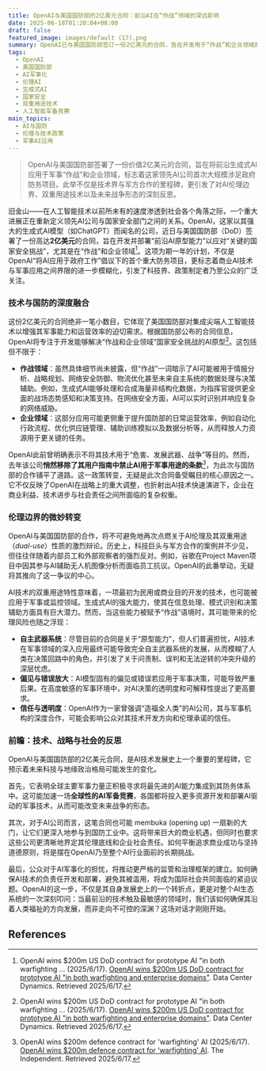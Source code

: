```yaml
---
title: OpenAI与美国国防部的2亿美元合同：前沿AI在“作战”领域的深远影响
date: 2025-06-18T01:20:04+08:00
draft: false
featured_image: images/default (17).png
summary: OpenAI已与美国国防部签订一份2亿美元的合同，旨在开发用于“作战”和企业领域的AI原型，这是该公司首次大规模参与政府防务项目。此举标志着OpenAI在政策上的重大转变，因为它此前曾禁止军事用途，引发了对AI伦理边界、技术双重用途和未来战争形态的广泛讨论。该合作突显了前沿AI与国家安全需求的深度融合，并要求我们重新审视AI技术在军事化背景下的社会责任与潜在风险。
tags: 
  - OpenAI
  - 美国国防部
  - AI军事化
  - 伦理AI
  - 生成式AI
  - 国家安全
  - 双重用途技术
  - 人工智能军备竞赛
main_topics: 
  - AI与国防
  - 伦理与技术政策
  - 军事AI应用
---
```


> OpenAI与美国国防部签署了一份价值2亿美元的合同，旨在将前沿生成式AI应用于军事“作战”和企业领域，标志着这家领先AI公司首次大规模涉足政府防务项目。此举不仅是技术界与军方合作的里程碑，更引发了对AI伦理边界、双重用途技术以及未来战争形态的深刻反思。

旧金山——在人工智能技术以前所未有的速度渗透到社会各个角落之际，一个重大进展正在重新定义领先AI公司与国家安全部门之间的关系。OpenAI，这家以其强大的生成式AI模型（如ChatGPT）而闻名的公司，近日与美国国防部（DoD）签署了一份高达**2亿美元**的合同，旨在开发并部署“前沿AI原型能力”以应对“关键的国家安全挑战”，尤其是在“作战”和企业领域[^1]。这项为期一年的计划，不仅是OpenAI“将AI应用于政府工作”倡议下的首个重大防务项目，更标志着商业AI技术与军事应用之间界限的进一步模糊化，引发了科技界、政策制定者乃至公众的广泛关注。

### 技术与国防的深度融合

这份2亿美元的合同绝非一笔小数目，它体现了美国国防部对集成尖端人工智能技术以增强其军事能力和运营效率的迫切需求。根据国防部公布的合同信息，OpenAI将专注于开发能够解决“作战和企业领域”国家安全挑战的AI原型[^1]。这包括但不限于：

*   **作战领域**：虽然具体细节尚未披露，但“作战”一词暗示了AI可能被用于情报分析、战略规划、网络安全防御、物流优化甚至未来自主系统的数据处理与决策辅助。例如，生成式AI能够处理和合成海量非结构化数据，为指挥官提供更全面的战场态势感知和决策支持。在网络安全方面，AI可以实时识别并响应复杂的网络威胁。
*   **企业领域**：这部分应用可能更侧重于提升国防部的日常运营效率，例如自动化行政流程、优化供应链管理、辅助训练模拟以及数据分析等，从而释放人力资源用于更关键的任务。

OpenAI此前曾明确表示不将其技术用于“危害、发展武器、战争”等目的。然而，去年该公司**悄然移除了其用户指南中禁止AI用于军事用途的条款**[^2]，为此次与国防部的合作铺平了道路。这一政策转变，无疑是此次合同备受瞩目的核心原因之一。它不仅反映了OpenAI在战略上的重大调整，也折射出AI技术快速演进下，企业在商业利益、技术进步与社会责任之间所面临的复杂权衡。

### 伦理边界的微妙转变

OpenAI与美国国防部的合作，将不可避免地再次点燃关于AI伦理及其双重用途（_dual-use_）性质的激烈辩论。历史上，科技巨头与军方合作的案例并不少见，但往往伴随着内部员工和外部观察者的强烈反对。例如，谷歌在Project Maven项目中因其参与AI辅助无人机图像分析而面临员工抗议。OpenAI的此番举动，无疑将其推向了这一争议的中心。

AI技术的双重用途特性意味着，一项最初为民用或商业目的开发的技术，也可能被应用于军事或监控领域。生成式AI的强大能力，使其在信息处理、模式识别和决策辅助方面具有巨大潜力。然而，当这些能力被赋予“作战”语境时，其可能带来的伦理风险也随之浮现：

*   **自主武器系统**：尽管目前的合同是关于“原型能力”，但人们普遍担忧，AI技术在军事领域的深入应用最终可能导致完全自主武器系统的发展，从而模糊了人类在决策回路中的角色，并引发了关于问责制、误判和无法逆转的冲突升级的深层忧虑。
*   **偏见与错误放大**：AI模型固有的偏见或错误若应用于军事决策，可能导致严重后果。在高度敏感的军事环境中，对AI决策的透明度和可解释性提出了更高要求。
*   **信任与透明度**：OpenAI作为一家曾强调“造福全人类”的AI公司，其与军事机构的深度合作，可能会影响公众对其技术开发方向和伦理承诺的信任。

### 前瞻：技术、战略与社会的反思

OpenAI与美国国防部的2亿美元合同，是AI技术发展史上一个重要的里程碑，它预示着未来科技与地缘政治格局可能发生的变化。

首先，它表明全球主要军事力量正积极寻求将最先进的AI能力集成到其防务体系中。这可能加速一场**全球性的AI军备竞赛**，各国都将投入更多资源开发和部署AI驱动的军事技术，从而可能改变未来战争的形态。

其次，对于AI公司而言，这笔合同也可能 membuka (opening up) 一扇新的大门，让它们更深入地参与到国防工业中。这将带来巨大的商业机遇，但同时也要求这些公司更清晰地界定其伦理底线和企业社会责任。如何平衡追求商业成功与坚持道德原则，将是摆在OpenAI乃至整个AI行业面前的长期挑战。

最后，公众对于AI军事化的担忧，将推动更严格的监管和治理框架的建立。如何确保AI技术的负责任开发和部署，避免其被滥用，将成为国际社会共同面临的紧迫议题。OpenAI的这一步，不仅是其自身发展史上的一个转折点，更是对整个AI生态系统的一次深刻叩问：当最前沿的技术触及最敏感的领域时，我们该如何确保其沿着人类福祉的方向发展，而非走向不可控的深渊？这场对话才刚刚开始。

## References
[^1]: OpenAI wins $200m US DoD contract for prototype AI "in both warfighting ... (2025/6/17). [OpenAI wins $200m US DoD contract for prototype AI "in both warfighting and enterprise domains"](https://www.datacenterdynamics.com/en/news/openai-wins-200m-us-dod-contract-for-prototype-ai-in-both-warfighting-and-enterprise-domains/). Data Center Dynamics. Retrieved 2025/6/17.
[^2]: OpenAI wins $200m defence contract for 'warfighting' AI (2025/6/17). [OpenAI wins $200m defence contract for ‘warfighting’ AI](https://www.independent.co.uk/tech/openai-military-ai-war-chatgpt-b2771367.html). The Independent. Retrieved 2025/6/17.
